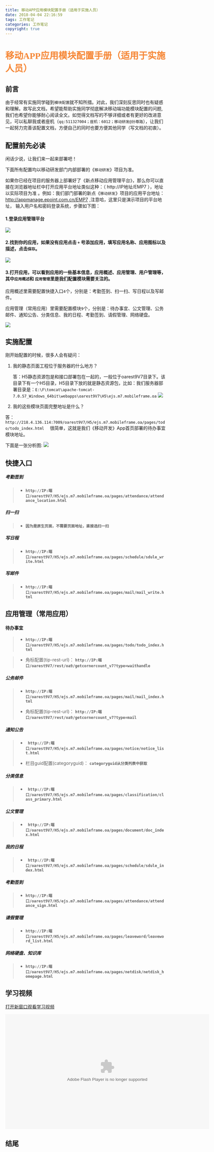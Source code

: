 ```yaml
---
title: 移动APP应用模块配置手册（适用于实施人员）
date: 2018-04-04 22:16:59
tags: 工作笔记
categories: 工作笔记
copyright: true
---
```


# <font color="#F68736" face="微软雅黑">移动APP应用模块配置手册（适用于实施人员）</font>

## 前言

由于经常有实施同学碰到`模块配置`就不知所措。对此，我们深刻反思同时也有疑惑和理解。故写此文档，希望能帮助实施同学彻底解决移动端功能模块配置的问题,我们也希望你能够耐心阅读全文。如觉得文档写的不够详细或者有更好的改进意见，可以私聊我或者座机（`qq:511327004；座机：6012；移动研发@孙尊路`），让我们一起努力完善该配置文档，方便自己的同时也要方便其他同学（写文档的初衷）。

## 配置前先必读

闲话少说，让我们来一起来部署吧！

下面所有配置均以移动研发部门内部部署的《`移动研发`》项目为准。

如果你已经在项目的服务器上部署好了《新点移动应用管理平台》，那么你可以直接在浏览器地址栏中打开应用平台地址类似这种：（ http://IP地址/EMP7 ），地址以实际项目为准 。例如：我们部门部署的新点《`移动研发`》项目的应用平台地址：http://appmanage.epoint.com.cn/EMP7 ,注意哈，这里只是演示项目的平台地址， 输入用户名和密码登录系统，步骤如下图：

#### 1.登录应用管理平台
![](http://218.4.136.114:7009/H5/epointmobileWiKi/assets/001/20180404-e98c0a63.png)  

#### 2.找到你的应用，如果没有应用点击 `+` 号添加应用，填写应用名称、应用图标以及描述，点击`保存`。

![](http://218.4.136.114:7009/H5/epointmobileWiKi/assets/001/20180404-47981aed.png)

#### 3.打开应用，可以看到应用的一些基本信息，应用概述、应用管理、用户管理等，其中``应用概述``和 `应用管理`里是我们配置模块需要关注的。

应用概述里需要配置快捷入口`4`个，分别是：考勤签到、扫一扫、写日程以及写邮件。

 应用管理（常用应用）里需要配置模块`9`个，分别是：待办事宜、公文管理、公务邮件、通知公告、分类信息、我的日程、考勤签到、请假管理、网络硬盘。

![](http://218.4.136.114:7009/H5/epointmobileWiKi/assets/001/20180404-0b327003.png)   

## 实施配置
刚开始配置的时候，很多人会有疑问：
1. 我的静态页面工程位于服务器的什么地方？

   答：H5静态资源包是和接口部署包在一起的，一般位于oarest9V7目录下。该目录下有一个H5目录，H5目录下放的就是静态资源包，比如：我们服务器部署目录是：`E:\F\tomcat\apache-tomcat-7.0.57_Windows_64bit\webapps\oarest9V7\H5\ejs.m7.mobileframe.oa`
![](http://218.4.136.114:7009/H5/epointmobileWiKi/assets/001/20180404-11f8d96b.png)  


2. 我的这些模块页面完整地址是什么？

  答：`http://218.4.136.114:7009/oarest9V7/H5/ejs.m7.mobileframe.oa/pages/todo/todo_index.html  `  很简单，这就是我们《移动开发》App首页部署的待办事宜模块地址。

  下面是一张分析图:
![](http://218.4.136.114:7009/H5/epointmobileWiKi/assets/001/20180305-f1029630.png)


## 快捷入口
##### 考勤签到
> *  **`http://IP:端口/oarest9V7/H5/ejs.m7.mobileframe.oa/pages/attendance/attendance_location.html`**
>

##### 扫一扫
> *  **`因为是原生页面，不需要页面地址，直接选扫一扫`**
>

##### 写日程
> *   **`http://IP:端口/oarest9V7/H5/ejs.m7.mobileframe.oa/pages/schedule/sdule_write.html`**
>

##### 写邮件
> *   **`http://IP:端口/oarest9V7/H5/ejs.m7.mobileframe.oa/pages/mail/mail_write.html`**
>


## 应用管理（常用应用）

#### 待办事宜

> *   **`http://IP:端口/oarest9V7/H5/ejs.m7.mobileframe.oa/pages/todo/todo_index.html`**
>

> * 角标配置(tip-rest-url)： **`http://IP:端口/oarest9V7/rest/oa9/getcornercount_v7?type=waithandle`**
>





#####  公务邮件
> *   **`http://IP:端口/oarest9V7/H5/ejs.m7.mobileframe.oa/pages/mail/mail_index.html`**
>
> * 角标配置(tip-rest-url)： **`http://IP:端口/oarest9V7/rest/oa9/getcornercount_v7?type=mail`**
>


#####  通知公告
> *  **` http://IP:端口/oarest9V7/H5/ejs.m7.mobileframe.oa/pages/notice/notice_list.html`**
>
> * 栏目guid配置(categoryguid)： **`categoryguid从分类列表中获取`**
>
#####  分类信息
> *  **` http://IP:端口/oarest9V7/H5/ejs.m7.mobileframe.oa/pages/classification/class_primary.html`**
>

#####  公文管理
> *  **` http://IP:端口/oarest9V7/H5/ejs.m7.mobileframe.oa/pages/document/doc_index.html`**
>

#####  我的日程
> *  **` http://IP:端口/oarest9V7/H5/ejs.m7.mobileframe.oa/pages/schedule/sdule_index.html`**
>



#####  考勤签到
> *   **`http://IP:端口/oarest9V7/H5/ejs.m7.mobileframe.oa/pages/attendance/attendance_sign.html`**
>



#####  请假管理
> *   **`http://IP:端口/oarest9V7/H5/ejs.m7.mobileframe.oa/pages/leaveword/leaveword_list.html`**
>


#####  网络硬盘、知识库
> *   **`http://IP:端口/oarest9V7/H5/ejs.m7.mobileframe.oa/pages/netdisk/netdisk_homepage.html`**
>


## 学习视频

[打开新窗口观看学习视频](http://yuntv.letv.com/bcloud.html?uu=aaotirawkw&vu=dc36f57a0c&auto_play=0&width=640&height=360&lang=zh_CN)


<embed src="http://yuntv.letv.com/bcloud.swf" allowFullScreen="true" quality="high" align="middle" allowScriptAccess="always" width="640" height="360" flashvars="uu=aaotirawkw&vu=dc36f57a0c&auto_play=0&gpcflag=1&width=640&height=360&lang=zh_CN" type="application/x-shockwave-flash"></embed>


## 结尾
